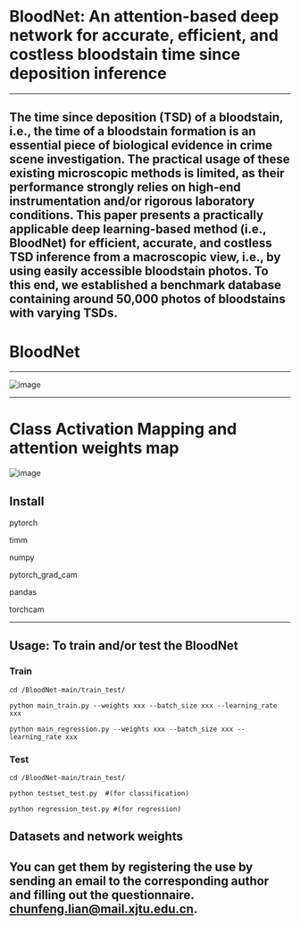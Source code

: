 #  BloodNet: An attention-based deep network for accurate, efficient, and costless bloodstain time since deposition inference
****
## The time since deposition (TSD) of a bloodstain, i.e., the time of a bloodstain formation is an essential piece of biological evidence in crime scene investigation. The practical usage of these existing microscopic methods is limited, as their performance strongly relies on high-end instrumentation and/or rigorous laboratory conditions. This paper presents a practically applicable deep learning-based method (i.e., BloodNet) for efficient, accurate, and costless TSD inference from a macroscopic view, i.e., by using easily accessible bloodstain photos. To this end, we established a benchmark database containing around 50,000 photos of bloodstains with varying TSDs.

# BloodNet
****
![image](https://github.com/shenxiaochenn/BloodNet/blob/main/fig1.jpg)
****
# Class Activation Mapping and attention weights map
![image](https://github.com/shenxiaochenn/BloodNet/blob/main/fig5.jpg)
## Install  
pytorch 

timm

numpy 

pytorch_grad_cam

pandas 

torchcam
*******
## Usage: To train and/or test the BloodNet
### Train
```
cd /BloodNet-main/train_test/

python main_train.py --weights xxx --batch_size xxx --learning_rate xxx

python main_regression.py --weights xxx --batch_size xxx --learning_rate xxx
```

### Test
```
cd /BloodNet-main/train_test/

python testset_test.py  #(for classification)

python regression_test.py #(for regression)
```

## Datasets and network weights

## You can get them by registering the use by sending an email to the corresponding author and filling out the questionnaire. chunfeng.lian@mail.xjtu.edu.cn.
 
